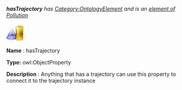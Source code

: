 ___hasTrajectory__ 
 has
 [Category:OntologyElement](../../Category/OntologyElement "Category:OntologyElement") 
 and is an
 [element of](../../Property/ElementOf "Property:ElementOf") 
[Pollution](../../Submissions/Pollution "Submissions:Pollution")_




  





[![ObjectProperty](../images/thumb/c/c3/ObjectProperty.gif/45px-ObjectProperty.gif)](../../Image/ObjectProperty.gif "ObjectProperty")


__Name__ 
 : hasTrajectory
 



__Type:__ 
 owl:ObjectProperty
 



__Description__ 
 : Anything that has a trajectory can use this property to connect it to the trajectory instance